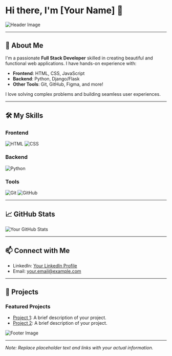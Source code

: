 # Hi there, I'm [Your Name] 👋

![Header Image](https://via.placeholder.com/1200x400?text=Welcome+to+My+GitHub+Profile)

---

## 🚀 About Me

I'm a passionate **Full Stack Developer** skilled in creating beautiful and functional web applications. I have hands-on experience with:

- **Frontend**: HTML, CSS, JavaScript
- **Backend**: Python, Django/Flask
- **Other Tools**: Git, GitHub, Figma, and more!

I love solving complex problems and building seamless user experiences.

---

## 🛠️ My Skills

### Frontend
![HTML](https://img.shields.io/badge/HTML5-E34F26?style=for-the-badge&logo=html5&logoColor=white)
![CSS](https://img.shields.io/badge/CSS3-1572B6?style=for-the-badge&logo=css3&logoColor=white)

### Backend
![Python](https://img.shields.io/badge/Python-3776AB?style=for-the-badge&logo=python&logoColor=white)

### Tools
![Git](https://img.shields.io/badge/Git-F05032?style=for-the-badge&logo=git&logoColor=white)
![GitHub](https://img.shields.io/badge/GitHub-181717?style=for-the-badge&logo=github&logoColor=white)

---

## 📈 GitHub Stats

![Your GitHub Stats](https://github-readme-stats.vercel.app/api?username=yourusername&show_icons=true&theme=radical)

---

## 📫 Connect with Me

- LinkedIn: [Your LinkedIn Profile](https://www.linkedin.com/in/your-profile)
- Email: [your.email@example.com](mailto:your.email@example.com)

---

## 🌟 Projects

### Featured Projects
- [Project 1](https://github.com/yourusername/project1): A brief description of your project.
- [Project 2](https://github.com/yourusername/project2): A brief description of your project.

![Footer Image](https://via.placeholder.com/1200x100?text=Thanks+for+Visiting!)

---

*Note: Replace placeholder text and links with your actual information.*
